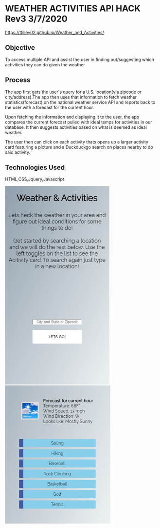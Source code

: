 # WEATHER ACTIVITIES API HACK Rev3 3/7/2020

https://ttilley02.github.io/Weather_and_Activities/

## Objective
To access multiple API and assist the user in finding out/suggesting which activities they can do given the weather


## Process
The app first gets the user's query for a U.S. location(via zipcode or city/address).The app then uses that information to fetch weather statistics(forecast) on the national weather service API and reports back to the user with a forecast for the current hour.

Upon fetching the information and displaying it to the user, the app compares the current forecast pulled with ideal temps for activities in our database.
It then suggests activities based on what is deemed as ideal weather.

The user then can click on each activity thats opens up a larger activity card featuring a picture and
a Duckduckgo search on places nearby to do said activity.

## Technologies Used

HTML,CSS,Jquery,Javascript

![](img/screenshot1.JPG) 
![](img/screenshot2.JPG)
